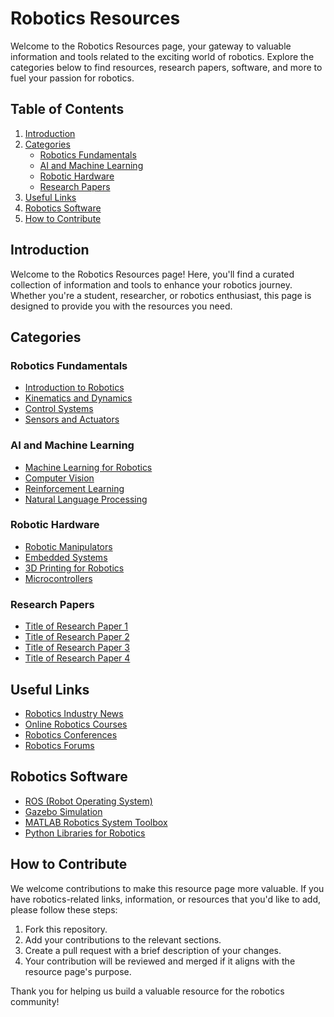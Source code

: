 # Robotics Resources

Welcome to the Robotics Resources page, your gateway to valuable information and tools related to the exciting world of robotics. Explore the categories below to find resources, research papers, software, and more to fuel your passion for robotics.

## Table of Contents

1. [Introduction](#introduction)
2. [Categories](#categories)
    - [Robotics Fundamentals](#robotics-fundamentals)
    - [AI and Machine Learning](#ai-and-machine-learning)
    - [Robotic Hardware](#robotic-hardware)
    - [Research Papers](#research-papers)
3. [Useful Links](#useful-links)
4. [Robotics Software](#robotics-software)
5. [How to Contribute](#how-to-contribute)

## Introduction

Welcome to the Robotics Resources page! Here, you'll find a curated collection of information and tools to enhance your robotics journey. Whether you're a student, researcher, or robotics enthusiast, this page is designed to provide you with the resources you need.

## Categories

### Robotics Fundamentals

- [Introduction to Robotics](#)
- [Kinematics and Dynamics](#)
- [Control Systems](#)
- [Sensors and Actuators](#)

### AI and Machine Learning

- [Machine Learning for Robotics](#)
- [Computer Vision](#)
- [Reinforcement Learning](#)
- [Natural Language Processing](#)

### Robotic Hardware

- [Robotic Manipulators](#)
- [Embedded Systems](#)
- [3D Printing for Robotics](#)
- [Microcontrollers](#)

### Research Papers

- [Title of Research Paper 1](#)
- [Title of Research Paper 2](#)
- [Title of Research Paper 3](#)
- [Title of Research Paper 4](#)

## Useful Links

- [Robotics Industry News](#)
- [Online Robotics Courses](#)
- [Robotics Conferences](#)
- [Robotics Forums](#)

## Robotics Software

- [ROS (Robot Operating System)](#)
- [Gazebo Simulation](#)
- [MATLAB Robotics System Toolbox](#)
- [Python Libraries for Robotics](#)

## How to Contribute

We welcome contributions to make this resource page more valuable. If you have robotics-related links, information, or resources that you'd like to add, please follow these steps:

1. Fork this repository.
2. Add your contributions to the relevant sections.
3. Create a pull request with a brief description of your changes.
4. Your contribution will be reviewed and merged if it aligns with the resource page's purpose.

Thank you for helping us build a valuable resource for the robotics community!
